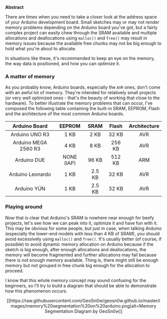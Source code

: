 <b>Abstract</b>

There are times when you need to take a closer look at the address space of your Arduino development board. 
Small sketches may or may not render memory problems depending on the Arduino board you've got, but a fairly complex project can 
easily chew through the SRAM available and multiple allocations and deallocations using `malloc()` and `free()` may result in 
memory issues because the available free chunks may not be big enough to hold what you're about to allocate.

In situations like these, it's recommended to keep an eye on the memory, the way data is positioned, and how you can optimize it.

### A matter of memory

As you probably know, Arduino boards, especially the `AVR` ones, don't come with an awful lot of memory. They're intended for relatively small projects (or very well optimized ones - that's the beauty of working that close to the hardware). To better illustrate the memory problems that can occur, I've composed the following table containing the built-in SRAM, EEPROM, Flash and the architecture of
the most common Arduino boards.

|  Arduino Board          | EEPROM       |  SRAM   |    Flash    | Architecture |
|     :---:               | :---:        |  :---:  |    :---:    |     :---:    |
| Arduino UNO R3          | 1 KB         | 2 KB    |    32 KB    |     AVR      |
| Arduino MEGA 2560 R3    | 4 KB         | 8 KB    |   256 KB    |     AVR      |
| Arduino DUE             | NONE (IAP)   | 96 KB   |   512 KB    |     ARM      |
| Arduino Leonardo        | 1 KB         | 2.5 KB  |    32 KB    |     AVR      |
| Arduino YÚN             | 1 KB         | 2.5 KB  |    32 KB    |     AVR      |

### Playing around
Now that is clear that Arduino's SRAM is nowhere near enough for beefy projects, let's see how we can peak into it, optimize it and have fun with it. This may be obvious for some people, but just in case, when talking Arduino (especially the lower-end models with less than 4 KB of SRAM), you should avoid excessively using `malloc()` and `free()`. It's usually better (of course, if possible) to avoid dynamic memory allocation on Arduino because if the sketch is big enough, after enough allocations and deallocations, the memory will become fragmented and further allocations may fail because there is not enough memory available. Thing is, there might still be enough memory but not grouped in free chunk big enough for the allocation to proceed.

I know that this whole memory concept may sound confusing for the beginners, so I'll try to build a diagram that should be able to demonstrate how this phenomenon occurs.

<center>
[[https://raw.githubusercontent.com/GeoSn0w/geosn0w.github.io/master/images/memory%20segmentation%20on%20arduino.png|alt=Memory Segmentation Diagram by GeoSn0w]]
</center>
